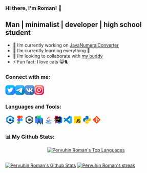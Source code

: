### Hi there, I'm Roman! 👋

## Man | minimalist | developer | high school student 
- 🔭 I’m currently working on [JavaNumeralConverter](https://github.com/PervuhinRoman/JavaNumeralConverter)
- 🌱 I’m currently learning everything 🤣
- 👯 I’m looking to collaborate with [my buddy](https://github.com/DpoofikD)
- ⚡ Fun fact: I love cats 😸🐈

### Connect with me:

<a href="https://twitter.com/PervuhinRoman" target="_blank"><img align="left" alt="PervuhinRoman | Twitter" width="30px" src="https://github.com/PervuhinRoman/Images/blob/master/twitter.png" /><a/>
<a href="https://t.me/Klim5198" target="_blank"><img align="left" alt="PervuhinRoman | Telegram" width="30px" src="https://github.com/PervuhinRoman/Images/blob/master/telegram.png" /><a/>
<a href="https://vk.com/id469773080" target="_blank"><img align="left" alt="PervuhinRoman | Vk" width="30px" src="https://github.com/PervuhinRoman/Images/blob/master/vk.png" /><a/>
<a href="https://www.instagram.com/pervuhinroman/?hl=en" target="_blank"><img align="left" alt="PervuhinRoman | Insta" width="30px" src="https://github.com/PervuhinRoman/Images/blob/master/instagram.png" /><a/>
  
<br/>
<br/>
  
### Languages and Tools:

<img align="left" alt="PervuhinRoman | Twitter" width="30px" src="https://github.com/PervuhinRoman/Images/blob/master/c%2B%2B.png" /> 
<img align="left" alt="PervuhinRoman | Twitter" width="30px" src="https://github.com/PervuhinRoman/Images/blob/master/figma.png" />
<img align="left" alt="PervuhinRoman | Twitter" width="30px" src="https://github.com/PervuhinRoman/Images/blob/master/csharp.png" />
<img align="left" alt="PervuhinRoman | Twitter" width="30px" src="https://github.com/PervuhinRoman/Images/blob/master/androidStudio.png" /> 
<img align="left" alt="PervuhinRoman | Twitter" width="30px" src="https://github.com/PervuhinRoman/Images/blob/master/java.png" />
<img align="left" alt="PervuhinRoman | Twitter" width="30px" src="https://github.com/PervuhinRoman/Images/blob/master/intellijIdea.png" />
<img align="left" alt="PervuhinRoman | Twitter" width="30px" src="https://github.com/PervuhinRoman/Images/blob/master/visualStudioCode.png" />
<img align="left" alt="PervuhinRoman | Twitter" width="30px" src="https://github.com/PervuhinRoman/Images/blob/master/javascript.png" />
<img align="left" alt="PervuhinRoman | Twitter" width="30px" src="https://github.com/PervuhinRoman/Images/blob/master/python.png" />
<img align="left" alt="PervuhinRoman | Twitter" width="30px" src="https://github.com/PervuhinRoman/Images/blob/master/git.png" />
  
<br/>
<br/>
  
### 📊 My Github Stats:
  
  <p align="center">
    <a href="https://github.com/PervuhinRoman/github-readme-stats"><img alt="Pervuhin Roman's Top Languages" src="https://github-readme-stats.vercel.app/api/top-langs/?username=PervuhinRoman&langs_count=8&count_private=true&layout=compact&theme=react&hide_border=true&bg_color=0D1117" /></a>
    
</p>
  
<br/>
    <a href="https://github.com/PervuhinRoman/github-readme-stats"><img alt="Pervuhin Roman's Github Stats" src="https://github-readme-stats.vercel.app/api?username=PervuhinRoman&show_icons=true&count_private=true&theme=react&hide_border=true&bg_color=0D1117" /></a>
  <a href="https://github.com/PervuhinRoman/github-readme-streak-stats">
        <img title="🔥 Get streak stats for your profile at git.io/streak-stats" alt="Pervuhin Roman's streak" src="https://github-readme-streak-stats.herokuapp.com/?user=PervuhinRoman&theme=black-ice&hide_border=true&stroke=0000&background=060A0CD0"/>
    </a>
  <br/>

